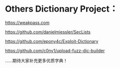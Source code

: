 # Others Dictionary Project：
https://weakpass.com

https://github.com/danielmiessler/SecLists

https://github.com/epony4c/Exploit-Dictionary

https://github.com/c0ny1/upload-fuzz-dic-builder

......期待大家补充更多优质字典！
